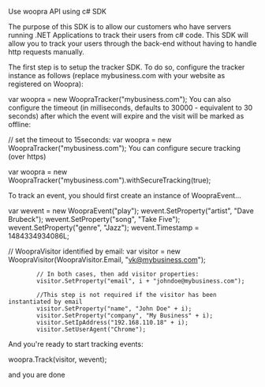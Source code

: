 Use woopra API using c# SDK

The purpose of this SDK is to allow our customers who have servers running .NET Applications to track their users from c# code. This SDK will allow you to track your users through the back-end without having to handle http requests manually.

The first step is to setup the tracker SDK. To do so, configure the tracker instance as follows (replace mybusiness.com with your website as registered on Woopra):

var woopra = new WoopraTracker("mybusiness.com");
You can also configure the timeout (in milliseconds, defaults to 30000 - equivalent to 30 seconds) after which the event will expire and the visit will be marked as offline:

// set the timeout to 15seconds:
var woopra = new WoopraTracker("mybusiness.com");
You can configure secure tracking (over https)

var woopra = new WoopraTracker("mybusiness.com").withSecureTracking(true);

To track an event, you should first create an instance of WoopraEvent...

 var wevent = new WoopraEvent("play");
            wevent.SetProperty("artist", "Dave Brubeck");
            wevent.SetProperty("song", "Take Five");
            wevent.SetProperty("genre", "Jazz");
            wevent.Timestamp = 1484334934086L;
			

// WoopraVisitor identified by email:
            var visitor = new WoopraVisitor(WoopraVisitor.Email, "vk@mybusiness.com");

            // In both cases, then add visitor properties:
            visitor.SetProperty("email", i + "johndoe@mybusiness.com");

            //This step is not required if the visitor has been instantiated by email
            visitor.SetProperty("name", "John Doe" + i);
            visitor.SetProperty("company", "My Business" + i);
            visitor.SetIpAddress("192.168.110.18" + i);
            visitor.SetUserAgent("Chrome");
			
And you're ready to start tracking events:

woopra.Track(visitor, wevent);

and you are done
